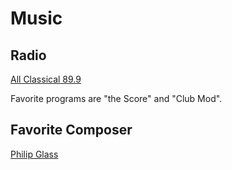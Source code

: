 
# Music

## Radio

[All Classical 89.9](https://www.allclassical.org/)

Favorite programs are "the Score" and "Club Mod".

## Favorite Composer

[Philip Glass](https://en.wikipedia.org/wiki/Philip_Glass)


